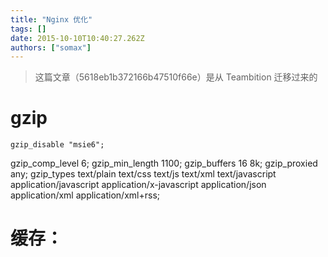 ```yaml
---
title: "Nginx 优化"
tags: []
date: 2015-10-10T10:40:27.262Z
authors: ["somax"]
---
```


> 这篇文章（5618eb1b372166b47510f66e）是从 Teambition 迁移过来的

# gzip
    gzip_disable "msie6";

gzip_comp_level 6;
gzip_min_length 1100;
gzip_buffers 16 8k;
gzip_proxied any;
gzip_types
    text/plain
    text/css
    text/js
    text/xml
    text/javascript
    application/javascript
    application/x-javascript
    application/json
    application/xml
    application/xml+rss;

# 缓存：
